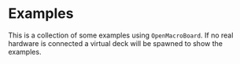 # Examples

This is a collection of some examples using `OpenMacroBoard`. If no real hardware is connected a virtual deck will be spawned to show the examples.
